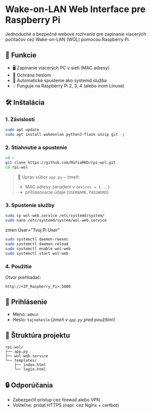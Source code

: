 # Wake-on-LAN Web Interface pre Raspberry Pi

Jednoduché a bezpečné webové rozhranie pre zapínanie viacerých počítačov cez Wake-on-LAN (WOL) pomocou Raspberry Pi.

## 🔧 Funkcie

- 🖥 Zapínanie viacerých PC v sieti (MAC adresy)
- 🔐 Ochrana heslom
- 🔁 Automatické spustenie ako systemd služba
- 💡 Funguje na Raspberry Pi 2, 3, 4 (alebo inom Linuxe)

## 🛠️ Inštalácia

### 1. Závislosti

```bash
sudo apt update
sudo apt install wakeonlan python3-flask unzip git -y
```

### 2. Stiahnutie a spustenie

```bash
cd ~
git clone https://github.com/MafiaRKD/rpi-wol.git
cd rpi-wol
```

> 📝 Uprav súbor `app.py` – zmeň:
> - MAC adresy zariadení v `devices = {...}`
> - prihlasovacie údaje (`USERNAME`, `PASSWORD`)

### 3. Spustenie služby

```bash
sudo cp wol-web.service /etc/systemd/system/
sudo nano /etc/systemd/system/wol-web.service
```
zmen User="Tvoj Pi User"
```bash
sudo systemctl daemon-reexec
sudo systemctl daemon-reload
sudo systemctl enable wol-web
sudo systemctl start wol-web
```

### 4. Použitie

Otvor prehliadač:

```
http://<IP_Raspberry_Pi>:5000
```

## 🔐 Prihlásenie

- Meno: `admin`
- Heslo: `tajneheslo` *(zmeň v `app.py` pred použitím!)*

## 📂 Štruktúra projektu

```
rpi-wol/
├── app.py
├── wol-web.service
└── templates/
    ├── index.html
    └── login.html
```

## 🔒 Odporúčania

- Zabezpečiť prístup cez firewall alebo VPN
- Voliteľne: pridať HTTPS (napr. cez Nginx + certbot)
